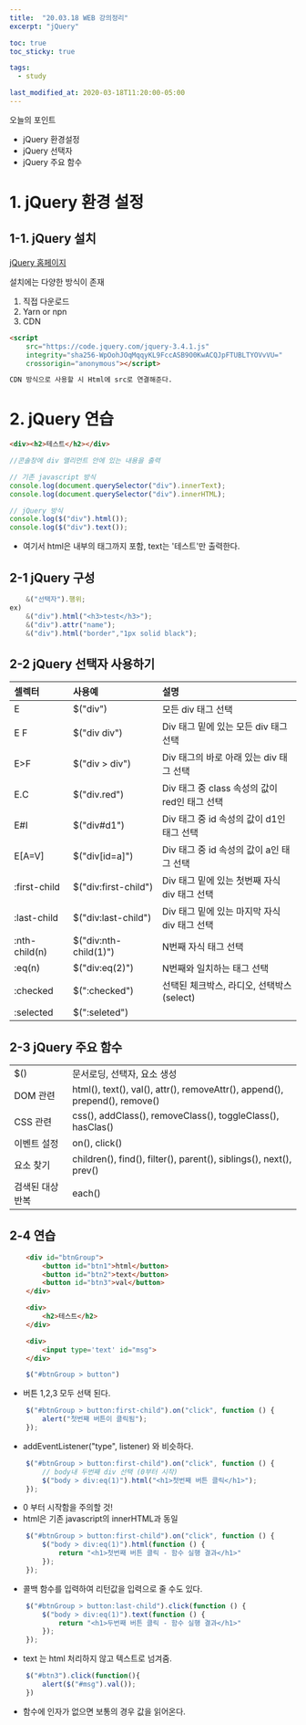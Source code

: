```yaml
---
title:  "20.03.18 WEB 강의정리"
excerpt: "jQuery"

toc: true
toc_sticky: true

tags:
  - study

last_modified_at: 2020-03-18T11:20:00-05:00
---
```


오늘의 포인트
- jQuery 환경설정
- jQuery 선택자
- jQuery 주요 함수

# 1. jQuery 환경 설정
## 1-1. jQuery 설치

[jQuery 홈페이지](https://jquery.com/ "바로가기")

설치에는 다양한 방식이 존재

1. 직접 다운로드
2. Yarn or npn
3. CDN

```html
<script
    src="https://code.jquery.com/jquery-3.4.1.js"
    integrity="sha256-WpOohJOqMqqyKL9FccASB9O0KwACQJpFTUBLTYOVvVU="
    crossorigin="anonymous"></script>

CDN 방식으로 사용할 시 Html에 src로 연결해준다.
```

# 2. jQuery 연습

```html
<div><h2>테스트</h2></div>
```
```javascript
//콘솔창에 div 앨리먼트 안에 있는 내용을 출력

// 기존 javascript 방식
console.log(document.querySelector("div").innerText);
console.log(document.querySelector("div").innerHTML);

// jQuery 방식
console.log($("div").html());
console.log($("div").text());
```

- 여기서 html은 내부의 태그까지 포함, text는 '테스트'만 출력한다.

## 2-1 jQuery 구성

```javascript
    &("선택자").행위;
ex)
    &("div").html("<h3>test</h3>");
    &("div").attr("name");
    &("div").html("border","1px solid black");
```


## 2-2 jQuery 선택자 사용하기

|셀렉터|사용예|설명|
|:--|:-|:-|
|E|$("div")|모든 div 태그 선택|
|E F|$("div div")|Div 태그 밑에 있는 모든 div 태그 선택|
|E>F|$("div > div")|Div 태그의 바로 아래 있는 div 태그 선택|
|E.C|$("div.red")|Div 태그 중 class 속성의 값이 red인 태그 선택|
|E#I|$("div#d1")|Div 태그 중 id 속성의 값이 d1인 태그 선택|
|E[A=V]|$("div[id=a]")|Div 태그 중 id 속성의 값이 a인 태그 선택|
|:first-child|$("div:first-child")|Div 태그 밑에 있는 첫번째 자식 div 태그 선택|
|:last-child|$("div:last-child")|Div 태그 밑에 있는 마지막 자식 div 태그 선택|
|:nth-child(n)|$("div:nth-child(1)")|N번째 자식 태그 선택|
|:eq(n)|$("div:eq(2)")|N번째와 일치하는 태그 선택|
|:checked|$(":checked")|선택된 체크박스, 라디오, 선택박스(select)|
|:selected|$(":seleted")||

## 2-3 jQuery 주요 함수

|||
|:-|:-|
|$()|문서로딩, 선택자, 요소 생성|
|DOM 관련|html(), text(), val(), attr(), removeAttr(), append(), prepend(), remove()|
|CSS 관련|css(), addClass(), removeClass(), toggleClass(), hasClas()|
|이벤트 설정|on(), click()|
|요소 찾기|children(), find(), filter(), parent(), siblings(), next(), prev()|
|검색된 대상 반복|each()|

## 2-4 연습
```html
    <div id="btnGroup">
        <button id="btn1">html</button>
        <button id="btn2">text</button>
        <button id="btn3">val</button>
    </div>

    <div>
        <h2>테스트</h2>
    </div>

    <div>
        <input type='text' id="msg">
    </div>
```

```javascript
    $("#btnGroup > button")
```

- 버튼 1,2,3 모두 선택 된다.

```javascript
    $("#btnGroup > button:first-child").on("click", function () {
        alert("첫번째 버튼이 클릭됨");
    });
```

- addEventListener("type", listener) 와 비슷하다.

```javascript
    $("#btnGroup > button:first-child").on("click", function () {
        // body내 두번째 div 선택 (0부터 시작)
        $("body > div:eq(1)").html("<h1>첫번째 버튼 클릭</h1>");
    });
```

- 0 부터 시작함을 주의할 것!
- html은 기존 javascript의 innerHTML과 동일

```javascript
    $("#btnGroup > button:first-child").on("click", function () {
        $("body > div:eq(1)").html(function () {
            return "<h1>첫번째 버튼 클릭 - 함수 실행 결과</h1>"
        });
    });
```

- 콜백 함수를 입력하여 리턴값을 입력으로 줄 수도 있다.

```javascript
    $("#btnGroup > button:last-child").click(function () {
        $("body > div:eq(1)").text(function () {
            return "<h1>두번째 버튼 클릭 - 함수 실행 결과</h1>"
        });
    });
```

- text 는 html 처리하지 않고 텍스트로 넘겨줌.

```javascript
    $("#btn3").click(function(){
        alert($("#msg").val());
    })
```

- 함수에 인자가 없으면 보통의 경우 값을 읽어온다.